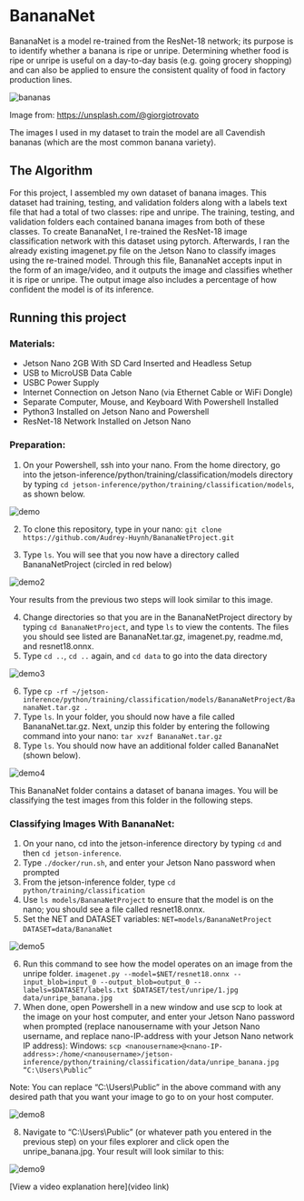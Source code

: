 # BananaNet

 BananaNet is a model re-trained from the ResNet-18 network; its purpose is to identify whether a banana is ripe or unripe. Determining whether food is ripe or unripe is useful on a day-to-day basis (e.g. going grocery shopping) and can also be applied to ensure the consistent quality of food in factory production lines.
 
![bananas](https://user-images.githubusercontent.com/86124524/183235282-bb5f54c6-5955-4e9c-af7e-698aa57146ed.png)

Image from: https://unsplash.com/@giorgiotrovato

The images I used in my dataset to train the model are all Cavendish bananas (which are the most common banana variety).

## The Algorithm

For this project, I assembled my own dataset of banana images. This dataset had training, testing, and validation folders along with a labels text file that had a total of two classes: ripe and unripe. The training, testing, and validation folders each contained banana images from both of these classes. To create BananaNet, I re-trained the ResNet-18 image classification network with this dataset using pytorch. Afterwards, I ran the already existing imagenet.py file on the Jetson Nano to classify images using the re-trained model. Through this file, BananaNet accepts input in the form of an image/video, and it outputs the image and classifies whether it is ripe or unripe. The output image also includes a percentage of how confident the model is of its inference.

## Running this project

### Materials:
- Jetson Nano 2GB With SD Card Inserted and Headless Setup
- USB to MicroUSB Data Cable
- USBC Power Supply
- Internet Connection on Jetson Nano (via Ethernet Cable or WiFi Dongle)
- Separate Computer, Mouse, and Keyboard With Powershell Installed
- Python3 Installed on Jetson Nano and Powershell
- ResNet-18 Network Installed on Jetson Nano

### Preparation:
1. On your Powershell, ssh into your nano. From the home directory, go into the jetson-inference/python/training/classification/models directory by typing `cd jetson-inference/python/training/classification/models`, as shown below.

![demo](https://user-images.githubusercontent.com/86124524/183264206-6cb8524f-2675-42e1-841f-217df62de619.png)

2. To clone this repository, type in your nano: `git clone https://github.com/Audrey-Huynh/BananaNetProject.git`

3. Type `ls`. You will see that you now have a directory called BananaNetProject (circled in red below)

![demo2](https://user-images.githubusercontent.com/86124524/183264268-a53cb95e-3e6d-496d-87eb-e811102b707a.png)

Your results from the previous two steps will look similar to this image.

4. Change directories so that you are in the BananaNetProject directory by typing `cd BananaNetProject`, and type `ls` to view the contents. The files you should see listed are BananaNet.tar.gz, imagenet.py, readme.md, and resnet18.onnx.
5. Type `cd ..`, `cd ..` again, and `cd data` to go into the data directory

![demo3](https://user-images.githubusercontent.com/86124524/183264319-1cf37c42-f452-48f8-9db7-a40464749de9.png)

6. Type `cp -rf ~/jetson-inference/python/training/classification/models/BananaNetProject/BananaNet.tar.gz .`
7. Type `ls`. In your folder, you should now have a file called BananaNet.tar.gz. Next, unzip this folder by entering the following command into your nano: `tar xvzf BananaNet.tar.gz`
8. Type `ls`. You should now have an additional folder called BananaNet (shown below).

![demo4](https://user-images.githubusercontent.com/86124524/183264395-36f3999c-68bf-49ee-b932-4d6ae8564c38.png)

This BananaNet folder contains a dataset of banana images. You will be classifying the test images from this folder in the following steps.

### Classifying Images With BananaNet:
1. On your nano, cd into the jetson-inference directory by typing `cd` and then `cd jetson-inference`.
2. Type `./docker/run.sh`, and enter your Jetson Nano password when prompted
3. From the jetson-inference folder, type `cd python/training/classification`
4. Use `ls models/BananaNetProject` to ensure that the model is on the nano; you should see a file called resnet18.onnx.
5. Set the NET and DATASET variables:
`NET=models/BananaNetProject`
`DATASET=data/BananaNet`

![demo5](https://user-images.githubusercontent.com/86124524/183264563-ae895c16-b386-455a-bce6-087e2adf1f11.png)

6. Run this command to see how the model operates on an image from the unripe folder.
`imagenet.py --model=$NET/resnet18.onnx --input_blob=input_0 --output_blob=output_0 --labels=$DATASET/labels.txt $DATASET/test/unripe/1.jpg data/unripe_banana.jpg`
7. When done, open Powershell in a new window and use scp to look at the image on your host computer, and enter your Jetson Nano password when prompted (replace nanousername with your Jetson Nano username, and replace nano-IP-address with your Jetson Nano network IP address):
Windows: `scp <nanousername>@<nano-IP-address>:/home/<nanousername>/jetson-inference/python/training/classification/data/unripe_banana.jpg “C:\Users\Public”`

Note: You can replace “C:\Users\Public” in the above command with any desired path that you want your image to go to on your host computer.
 
![demo8](https://user-images.githubusercontent.com/86124524/183265459-317307f3-691b-4708-a5ef-74948065112a.png)

8. Navigate to “C:\Users\Public” (or whatever path you entered in the previous step) on your files explorer and click open the unripe_banana.jpg. Your result will look similar to this:

![demo9](https://user-images.githubusercontent.com/86124524/183265485-73a15718-54c9-4885-9019-1c4819bd1308.png)

[View a video explanation here](video link)
